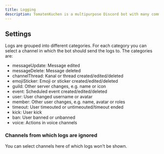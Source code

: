 ```yaml
---
title: Logging
description: TomatenKuchen is a multipurpose Discord bot with many common and innovative features for your server. This page explains the logging system.
---
```


## Settings

Logs are grouped into different categories. For each category you can select a channel in which the bot should send the logs to. The categories are:

- messageUpdate: Message edited
- messageDelete: Message deleted
- channelThread: Kanal or thread created/edited/deleted
- emojiSticker: Emoji or sticker created/edited/deleted
- guild: Other server changes, e.g. name or icon
- event: Scheduled event created/edited/deleted
- user: User changed username or avatar
- member: Other user changes, e.g. name, avatar	or roles
- timeout: User timeouted or untimeouted/timeout ended
- kick: User kick
- ban: User banned or unbanned
- voice: Actions in voice channels

### Channels from which logs are ignored

You can select channels here of which logs won't be shown.
